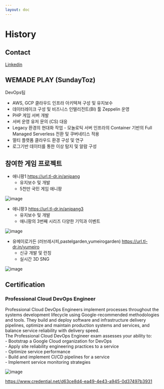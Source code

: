 ```yaml
---
layout: doc
---
```

# History
## Contact
[Linkedin](https://www.linkedin.com/in/호진-장-221aa3198)

## WEMADE PLAY (SundayToz)
DevOps팀
- AWS, GCP 클라우드 인프라 아키텍쳐 구성 및 유지보수
- 데이터레이크 구성 및 비즈니스 인텔리전트(BI) 툴 Zeppelin 운영
- PHP 게임 서버 개발
- 서버 운영 유저 문의 (CS) 대응
- Legacy 환경의 현대화 작업
      - 모놀로틱 서버 인프라의 Container 기반의 Full Managed Serverless 전환 및 쿠버네티스 적용
- 멀티 플랫폼 클라우드 환경 구성 및 연구
- 로그기반 데이터를 통한 이상 탐지 및 알람 구성



## 참여한 게임 프로젝트
- 애니팡1 https://url.tl-dr.in/anipang
    - 유지보수 및 개발
    - 5천만 국민 게임 애니팡

![image](https://github.com/hojin-kr/hojin-kr.github.io/assets/22079767/f0532084-e6ad-413f-bc3b-98c752b5add8)

- 애니팡3 https://url.tl-dr.in/anipang3
    - 유지보수 및 개발
    - 애니팡의 3번째 시리즈 다양한 기믹과 이벤트
    
![image](https://github.com/hojin-kr/hojin-kr.github.io/assets/22079767/278d248e-437a-4b8f-8331-85b07cebae01)
    
- 유메이로가든 (러브레시피,pastelgarden,yumeirogarden) https://url.tl-dr.in/yumeiro
    - 신규 개발 및 런칭
    - 실시간 3D SNG    
  
![image](https://github.com/hojin-kr/hojin-kr.github.io/assets/22079767/f115e671-f987-4549-beac-8c7597ea0b5d)


## Certification
### Professional Cloud DevOps Engineer

Professional Cloud DevOps Engineers implement processes throughout the systems development lifecycle using Google-recommended methodologies and tools. They build and deploy software and infrastructure delivery pipelines, optimize and maintain production systems and services, and balance service reliability with delivery speed.   
The Professional Cloud DevOps Engineer exam assesses your ability to:   
    - Bootstrap a Google Cloud organization for DevOps   
    - Apply site reliability engineering practices to a service   
    - Optimize service performance   
    - Build and implement CI/CD pipelines for a service   
    - Implement service monitoring strategies  

![image](https://github.com/hojin-kr/hojin-kr.github.io/assets/22079767/138c3121-7bad-4ab1-8d0d-a5d2b0c8f528)


https://www.credential.net/d63ce8d4-ea49-4e43-a945-0d37497b3931
